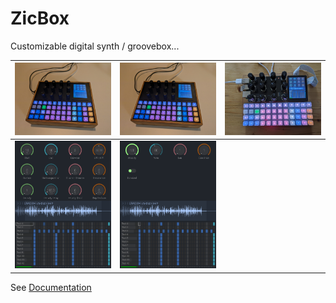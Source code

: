 # ZicBox

Customizable digital synth / groovebox...

| <img src='https://github.com/apiel/zicBox/blob/main/images/build1.jpg?raw=true' width='480'> | <img src='https://github.com/apiel/zicBox/blob/main/images/build1.jpg?raw=true' width='480'> | <img src='https://github.com/apiel/zicBox/blob/main/images/proto2.jpg?raw=true' width='480'> | 
| :---:   | :---: | :---: |
| <img src='https://github.com/apiel/zicBox/blob/main/images/demo3.png?raw=true' width='480'> | <img src='https://github.com/apiel/zicBox/blob/main/images/demo4.png?raw=true' width='480'> |  | 



See [Documentation](https://github.com/apiel/zicBox/wiki/01-Getting-started)
